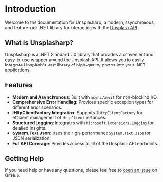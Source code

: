 
# Introduction

Welcome to the documentation for Unsplasharp, a modern, asynchronous, and feature-rich .NET library for interacting with the [Unsplash API](https://unsplash.com/developers).

## What is Unsplasharp?

Unsplasharp is a .NET Standard 2.0 library that provides a convenient and easy-to-use wrapper around the Unsplash API. It allows you to easily integrate Unsplash's vast library of high-quality photos into your .NET applications.

## Features

- **Modern and Asynchronous**: Built with `async/await` for non-blocking I/O.
- **Comprehensive Error Handling**: Provides specific exception types for different error scenarios.
- **IHttpClientFactory Integration**: Supports `IHttpClientFactory` for efficient management of `HttpClient` instances.
- **Structured Logging**: Integrates with `Microsoft.Extensions.Logging` for detailed insights.
- **System.Text.Json**: Uses the high-performance `System.Text.Json` for JSON serialization.
- **Full API Coverage**: Provides access to all of the Unsplash API endpoints.

## Getting Help

If you need help or have any questions, please feel free to [open an issue](https://github.com/rootasjey/unsplasharp/issues) on GitHub.
